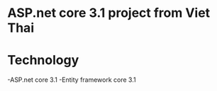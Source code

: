 # ASP.net core 3.1 project from Viet Thai
# Technology
 -ASP.net core 3.1
 -Entity framework core 3.1
